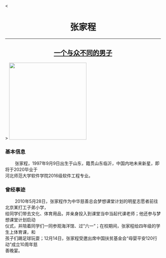 <html>
    <head>
    <title>张家程_</title>
    <<meta charset="utf-8">
    </head>
    <body>
    <h1 align="center">张家程</h1>
        <hr/><u><h2 align="center">一个与众不同的男子</h2></u>>
    <img src="https://ss0.bdstatic.com/7Ls0a8Sm1A5BphGlnYG/sys/portrait/item/6d546ce5bca0e5aeb6e7a88b4a42"widh="200px"height="250px"/><h3>基本信息</h3>
    <p>&nbsp;&nbsp;&nbsp;&nbsp;&nbsp;&nbsp;&nbsp;&nbsp;张家程，1997年9月9日出生于山东，籍贯山东临沂，中国内地未来新星，即将于2020毕业于<br/>河北师范大学软件学院2016级软件工程专业。</p>
    <h3>曾经事迹</h3>
    <p>&nbsp;&nbsp;&nbsp;&nbsp;&nbsp;&nbsp;&nbsp;&nbsp;2010年5月28日，张家程作为中华慈善总会梦想课堂计划的明星志愿者前往北京某打工子弟小学，<br/>给同学们带去文化、体育用品，并亲身投入到课堂当中当起代课老师；他还参与梦想课堂计划启动<br/>仪式，并陪着同学们一同参观海洋馆、过“六一”；在校期间，张家程给四年级的学生上体育课，和<br/>孩子们踢足球玩耍；12月14日，张家程受邀出席中国扶贫基金会“母婴平安120行动”成立10周年慈<br/>善晚宴。</p>
    </body>
</html>
